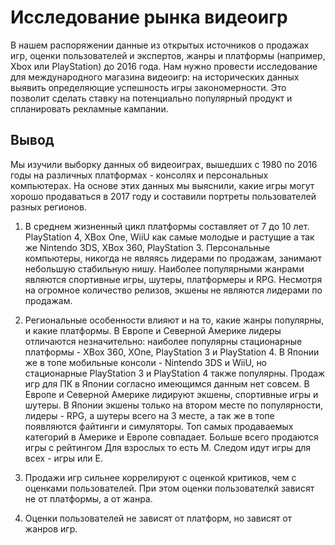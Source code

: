 # Исследование рынка видеоигр
В нашем распоряжении данные из открытых источников о продажах игр, оценки пользователей и экспертов, жанры и платформы (например, Xbox или PlayStation) до 2016 года. Нам нужно провести исследование для международного магазина видеоигр: на исторических данных выявить определяющие успешность игры закономерности. Это позволит сделать ставку на потенциально популярный продукт и спланировать рекламные кампании.

## Вывод
Мы изучили выборку данных об видеоиграх, вышедших с 1980 по 2016 годы на различных платформах - консолях и персональных компьютерах. На основе этих данных мы выяснили, какие игры могут хорошо продаваться в 2017 году и составили портреты пользователей разных регионов.

1. В среднем жизненный цикл платформы составляет от 7 до 10 лет.
PlayStation 4, XBox One, WiiU как самые молодые и растущие а так же Nintendo 3DS, XBox 360, PlayStation 3. Персональные компьютеры, никогда не являясь лидерами по продажам, занимают небольшую стабильную нишу.
Наиболее популярными жанрами являются спортивные игры, шутеры, платформеры и RPG. Несмотря на огромное количество релизов, экшены не являются лидерами по продажам.

2. Региональные особенности влияют и на то, какие жанры популярны, и какие платформы.
В Европе и Северной Америке лидеры отличаются незначительно: наиболее популярны стационарные платформы - XBox 360, XOne, PlayStation 3 и PlayStation 4. В Японии же в топе мобильные консоли - Nintendo 3DS и WiiU, но стационарные PlayStation 3 и PlayStation 4 также популярны. Продаж игр для ПК в Японии согласно имеющимся данным нет совсем.
В Европе и Северной Америке лидируют экшены, спортивные игры и шутеры. В Японии экшены только на втором месте по популярности, лидеры - RPG, а шутеры всего на 3 месте, а так же в топе появляются файтинги и симуляторы.
Топ самых продаваемых категорий в Америке и Европе совпадает. Больше всего продаются игры с рейтингом Для взрослых то есть M. Следом идут игры для всех - игры или E.

3. Продажи игр сильнее коррелируют с оценкой критиков, чем с оценками пользователей. При этом оценки пользователкй зависят не от платформы, а от жанра.

4. Оценки пользователей не зависят от платформ, но зависят от жанров игр.
